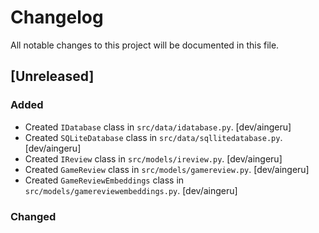 # Changelog

All notable changes to this project will be documented in this file.

## [Unreleased]

### Added
- Created `IDatabase` class in `src/data/idatabase.py`. [dev/aingeru]
- Created `SQLiteDatabase` class in `src/data/sqllitedatabase.py`. [dev/aingeru]
- Created `IReview` class in `src/models/ireview.py`. [dev/aingeru]
- Created `GameReview` class in `src/models/gamereview.py`. [dev/aingeru]
- Created `GameReviewEmbeddings` class in `src/models/gamereviewembeddings.py`. [dev/aingeru]

### Changed